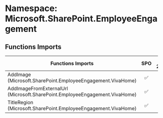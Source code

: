 # Namespace: Microsoft.SharePoint.EmployeeEngagement

## Functions Imports

Functions Imports | SPO | SP 2019 | SP 2016 | SP 2013
----------|:---:|:-------:|:-------:|:-------:
AddImage (Microsoft.SharePoint.EmployeeEngagement.VivaHome) | ✅ | ❌ | ❌ | ❌
AddImageFromExternalUrl (Microsoft.SharePoint.EmployeeEngagement.VivaHome) | ✅ | ❌ | ❌ | ❌
TitleRegion (Microsoft.SharePoint.EmployeeEngagement.VivaHome) | ✅ | ❌ | ❌ | ❌